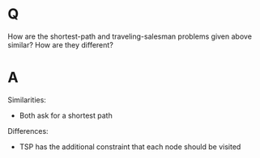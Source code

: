 # Q

How are the shortest-path and traveling-salesman problems given above similar? How are they different?

# A

Similarities:

- Both ask for a shortest path

Differences:

- TSP has the additional constraint that each node should be visited
